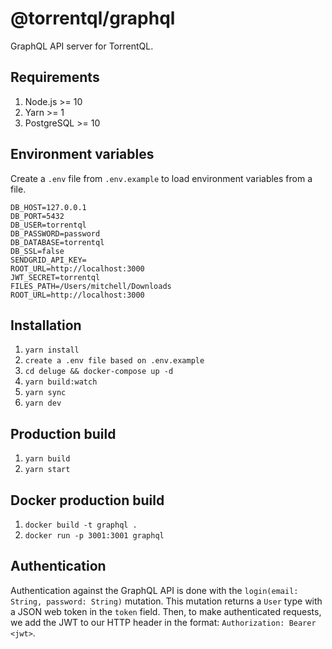 # @torrentql/graphql

GraphQL API server for TorrentQL.

## Requirements

1. Node.js >= 10
2. Yarn >= 1
3. PostgreSQL >= 10

## Environment variables

Create a `.env` file from `.env.example` to load environment variables from a file.

```
DB_HOST=127.0.0.1
DB_PORT=5432
DB_USER=torrentql
DB_PASSWORD=password
DB_DATABASE=torrentql
DB_SSL=false
SENDGRID_API_KEY=
ROOT_URL=http://localhost:3000
JWT_SECRET=torrentql
FILES_PATH=/Users/mitchell/Downloads
ROOT_URL=http://localhost:3000
```

## Installation

1. `yarn install`
2. `create a .env file based on .env.example`
3. `cd deluge && docker-compose up -d`
4. `yarn build:watch`
5. `yarn sync`
6. `yarn dev`

## Production build

1. `yarn build`
2. `yarn start`

## Docker production build

1. `docker build -t graphql .`
2. `docker run -p 3001:3001 graphql`

## Authentication

Authentication against the GraphQL API is done with the `login(email: String, password: String)` mutation.
This mutation returns a `User` type with a JSON web token in the `token` field. Then, to make
authenticated requests, we add the JWT to our HTTP header in the format: `Authorization: Bearer <jwt>`.
